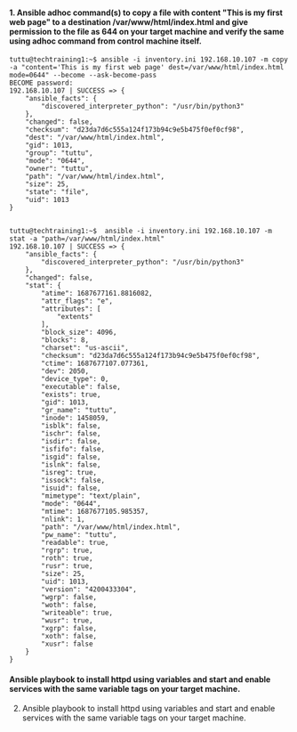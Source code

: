 #### 1. Ansible adhoc command(s) to copy a file with content "This is my first web page" to a destination /var/www/html/index.html and give permission to the file as 644 on your target machine and verify the same using adhoc command from control machine itself.

```
tuttu@techtraining1:~$ ansible -i inventory.ini 192.168.10.107 -m copy -a "content='This is my first web page' dest=/var/www/html/index.html mode=0644" --become --ask-become-pass
BECOME password:
192.168.10.107 | SUCCESS => {
    "ansible_facts": {
        "discovered_interpreter_python": "/usr/bin/python3"
    },
    "changed": false,
    "checksum": "d23da7d6c555a124f173b94c9e5b475f0ef0cf98",
    "dest": "/var/www/html/index.html",
    "gid": 1013,
    "group": "tuttu",
    "mode": "0644",
    "owner": "tuttu",
    "path": "/var/www/html/index.html",
    "size": 25,
    "state": "file",
    "uid": 1013
}


tuttu@techtraining1:~$  ansible -i inventory.ini 192.168.10.107 -m stat -a "path=/var/www/html/index.html"
192.168.10.107 | SUCCESS => {
    "ansible_facts": {
        "discovered_interpreter_python": "/usr/bin/python3"
    },
    "changed": false,
    "stat": {
        "atime": 1687677161.8816082,
        "attr_flags": "e",
        "attributes": [
            "extents"
        ],
        "block_size": 4096,
        "blocks": 8,
        "charset": "us-ascii",
        "checksum": "d23da7d6c555a124f173b94c9e5b475f0ef0cf98",
        "ctime": 1687677107.077361,
        "dev": 2050,
        "device_type": 0,
        "executable": false,
        "exists": true,
        "gid": 1013,
        "gr_name": "tuttu",
        "inode": 1458059,
        "isblk": false,
        "ischr": false,
        "isdir": false,
        "isfifo": false,
        "isgid": false,
        "islnk": false,
        "isreg": true,
        "issock": false,
        "isuid": false,
        "mimetype": "text/plain",
        "mode": "0644",
        "mtime": 1687677105.985357,
        "nlink": 1,
        "path": "/var/www/html/index.html",
        "pw_name": "tuttu",
        "readable": true,
        "rgrp": true,
        "roth": true,
        "rusr": true,
        "size": 25,
        "uid": 1013,
        "version": "4200433304",
        "wgrp": false,
        "woth": false,
        "writeable": true,
        "wusr": true,
        "xgrp": false,
        "xoth": false,
        "xusr": false
    }
}

```

####  Ansible playbook to install httpd using variables and start and enable services with the same variable tags on your target machine.





2. Ansible playbook to install httpd using variables and start and enable services with the same variable tags on your target machine.
